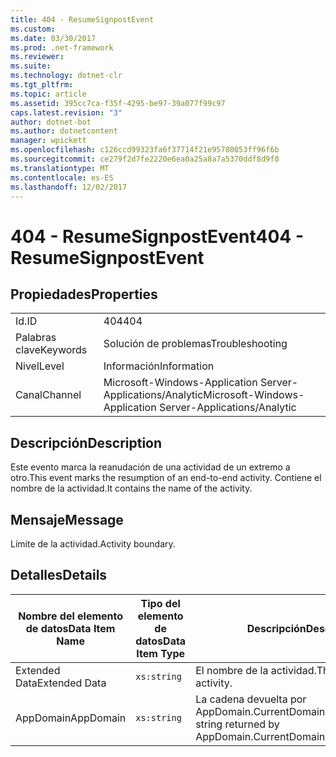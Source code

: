 ```yaml
---
title: 404 - ResumeSignpostEvent
ms.custom: 
ms.date: 03/30/2017
ms.prod: .net-framework
ms.reviewer: 
ms.suite: 
ms.technology: dotnet-clr
ms.tgt_pltfrm: 
ms.topic: article
ms.assetid: 395cc7ca-f35f-4295-be97-39a077f99c97
caps.latest.revision: "3"
author: dotnet-bot
ms.author: dotnetcontent
manager: wpickett
ms.openlocfilehash: c126ccd99323fa6f37714f21e95780053ff96f6b
ms.sourcegitcommit: ce279f2d7fe2220e6ea0a25a8a7a5370ddf8d9f0
ms.translationtype: MT
ms.contentlocale: es-ES
ms.lasthandoff: 12/02/2017
---
```

# <a name="404---resumesignpostevent"></a><span data-ttu-id="0d106-102">404 - ResumeSignpostEvent</span><span class="sxs-lookup"><span data-stu-id="0d106-102">404 - ResumeSignpostEvent</span></span>
## <a name="properties"></a><span data-ttu-id="0d106-103">Propiedades</span><span class="sxs-lookup"><span data-stu-id="0d106-103">Properties</span></span>  
  
|||  
|-|-|  
|<span data-ttu-id="0d106-104">Id.</span><span class="sxs-lookup"><span data-stu-id="0d106-104">ID</span></span>|<span data-ttu-id="0d106-105">404</span><span class="sxs-lookup"><span data-stu-id="0d106-105">404</span></span>|  
|<span data-ttu-id="0d106-106">Palabras clave</span><span class="sxs-lookup"><span data-stu-id="0d106-106">Keywords</span></span>|<span data-ttu-id="0d106-107">Solución de problemas</span><span class="sxs-lookup"><span data-stu-id="0d106-107">Troubleshooting</span></span>|  
|<span data-ttu-id="0d106-108">Nivel</span><span class="sxs-lookup"><span data-stu-id="0d106-108">Level</span></span>|<span data-ttu-id="0d106-109">Información</span><span class="sxs-lookup"><span data-stu-id="0d106-109">Information</span></span>|  
|<span data-ttu-id="0d106-110">Canal</span><span class="sxs-lookup"><span data-stu-id="0d106-110">Channel</span></span>|<span data-ttu-id="0d106-111">Microsoft-Windows-Application Server-Applications/Analytic</span><span class="sxs-lookup"><span data-stu-id="0d106-111">Microsoft-Windows-Application Server-Applications/Analytic</span></span>|  
  
## <a name="description"></a><span data-ttu-id="0d106-112">Descripción</span><span class="sxs-lookup"><span data-stu-id="0d106-112">Description</span></span>  
 <span data-ttu-id="0d106-113">Este evento marca la reanudación de una actividad de un extremo a otro.</span><span class="sxs-lookup"><span data-stu-id="0d106-113">This event marks the resumption of an end-to-end activity.</span></span> <span data-ttu-id="0d106-114">Contiene el nombre de la actividad.</span><span class="sxs-lookup"><span data-stu-id="0d106-114">It contains the name of the activity.</span></span>  
  
## <a name="message"></a><span data-ttu-id="0d106-115">Mensaje</span><span class="sxs-lookup"><span data-stu-id="0d106-115">Message</span></span>  
 <span data-ttu-id="0d106-116">Límite de la actividad.</span><span class="sxs-lookup"><span data-stu-id="0d106-116">Activity boundary.</span></span>  
  
## <a name="details"></a><span data-ttu-id="0d106-117">Detalles</span><span class="sxs-lookup"><span data-stu-id="0d106-117">Details</span></span>  
  
|<span data-ttu-id="0d106-118">Nombre del elemento de datos</span><span class="sxs-lookup"><span data-stu-id="0d106-118">Data Item Name</span></span>|<span data-ttu-id="0d106-119">Tipo del elemento de datos</span><span class="sxs-lookup"><span data-stu-id="0d106-119">Data Item Type</span></span>|<span data-ttu-id="0d106-120">Descripción</span><span class="sxs-lookup"><span data-stu-id="0d106-120">Description</span></span>|  
|--------------------|--------------------|-----------------|  
|<span data-ttu-id="0d106-121">Extended Data</span><span class="sxs-lookup"><span data-stu-id="0d106-121">Extended Data</span></span>|`xs:string`|<span data-ttu-id="0d106-122">El nombre de la actividad.</span><span class="sxs-lookup"><span data-stu-id="0d106-122">The name of the activity.</span></span>|  
|<span data-ttu-id="0d106-123">AppDomain</span><span class="sxs-lookup"><span data-stu-id="0d106-123">AppDomain</span></span>|`xs:string`|<span data-ttu-id="0d106-124">La cadena devuelta por AppDomain.CurrentDomain.FriendlyName.</span><span class="sxs-lookup"><span data-stu-id="0d106-124">The string returned by AppDomain.CurrentDomain.FriendlyName.</span></span>|
